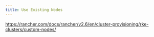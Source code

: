 ```yaml
---
title: Use Existing Nodes
---
```


https://rancher.com/docs/rancher/v2.6/en/cluster-provisioning/rke-clusters/custom-nodes/